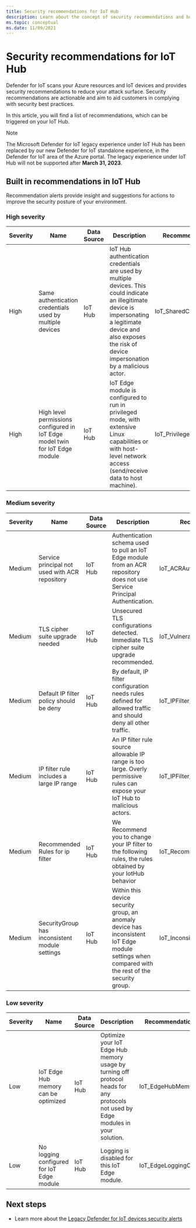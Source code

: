 ```yaml
---
title: Security recommendations for IoT Hub 
description: Learn about the concept of security recommendations and how they're used in the Defender for IoT Hub.
ms.topic: conceptual
ms.date: 11/09/2021
---
```


# Security recommendations for IoT Hub

Defender for IoT scans your Azure resources and IoT devices and provides security recommendations to reduce your attack surface.
Security recommendations are actionable and aim to aid customers in complying with security best practices.

In this article, you will find a list of recommendations, which can be triggered on your IoT Hub.

> [!NOTE]
> The Microsoft Defender for IoT legacy experience under IoT Hub has been replaced by our new Defender for IoT standalone experience, in the Defender for IoT area of the Azure portal. The legacy experience under IoT Hub will not be supported after **March 31, 2023**.

## Built in recommendations in IoT Hub

Recommendation alerts provide insight and suggestions for actions to improve the security posture of your environment.

### High severity

| Severity | Name | Data Source | Description | RecommendationType |
|--|--|--|--|--|
| High | Same authentication credentials used by multiple devices | IoT Hub | IoT Hub authentication credentials are used by multiple devices. This could indicate an illegitimate device is impersonating a legitimate device and also exposes the risk of device impersonation by a malicious actor. | IoT_SharedCredentials |
| High | High level permissions configured in IoT Edge model twin for IoT Edge module | IoT Hub | IoT Edge module is configured to run in privileged mode, with extensive Linux capabilities or with host-level network access (send/receive data to host machine). | IoT_PrivilegedDockerOptions |

### Medium severity

| Severity | Name | Data Source | Description | RecommendationType |
|--|--|--|--|--|
| Medium | Service principal not used with ACR repository | IoT Hub | Authentication schema used to pull an IoT Edge module from an ACR repository does not use Service Principal Authentication. | IoT_ACRAuthentication |
| Medium | TLS cipher suite upgrade needed | IoT Hub | Unsecured TLS configurations detected. Immediate TLS cipher suite upgrade recommended. | IoT_VulnerableTLSCipherSuite |
| Medium | Default IP filter policy should be deny | IoT Hub | By default, IP filter configuration needs rules defined for allowed traffic and should deny all other traffic. | IoT_IPFilter_DenyAll |
| Medium | IP filter rule includes a large IP range | IoT Hub | An IP filter rule source allowable IP range is too large. Overly permissive rules can expose your IoT Hub to malicious actors. | IoT_IPFilter_PermissiveRule |
| Medium | Recommended Rules for ip filter | IoT Hub | We Recommend you to change your IP filter to the following rules, the rules obtained by your IotHub behavior | IoT_RecommendedIpRulesByBaseLine |
| Medium | SecurityGroup has inconsistent module settings | IoT Hub | Within this device security group, an anomaly device  has inconsistent IoT Edge module settings when compared with the rest of the security group. | IoT_InconsistentModuleSettings |

### Low severity

| Severity | Name | Data Source | Description | RecommendationType |
|--|--|--|--|--|
| Low | IoT Edge Hub memory can be optimized | IoT Hub | Optimize your IoT Edge Hub memory usage by turning off protocol heads for any protocols not used by Edge modules in your solution. | IoT_EdgeHubMemOptimize |
| Low | No logging configured for IoT Edge module | IoT Hub | Logging is disabled for this IoT Edge module. | IoT_EdgeLoggingOptions |

## Next steps

- Learn more about the [Legacy Defender for IoT devices security alerts](agent-based-security-alerts.md)
